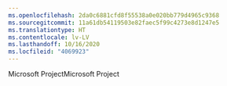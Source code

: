 ```yaml
---
ms.openlocfilehash: 2da0c6881cfd8f55538a0e020bb779d4965c9368
ms.sourcegitcommit: 11a61db54119503e82faec5f99c4273e8d1247e5
ms.translationtype: HT
ms.contentlocale: lv-LV
ms.lasthandoff: 10/16/2020
ms.locfileid: "4069923"
---
```

<span data-ttu-id="ac874-101">Microsoft Project</span><span class="sxs-lookup"><span data-stu-id="ac874-101">Microsoft Project</span></span>